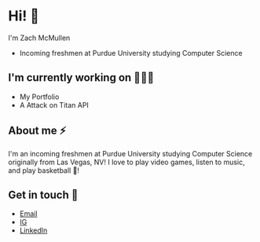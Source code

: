 # Hi! 👋

I'm Zach McMullen
- Incoming freshmen at Purdue University studying Computer Science

## I'm currently working on 👨🏽‍💻
- My Portfolio
- A Attack on Titan API

## About me ⚡️
I'm an incoming freshmen at Purdue University studying Computer Science originally from Las Vegas, NV! I love to play video games, listen to music, and play basketball 🏀!

## Get in touch 📩
- [Email](zachmcmullen04@gmail.com)
- [IG](https://www.instagram.com/zachmcmullen0/)
- [LinkedIn](https://www.linkedin.com/in/zach-mcmullen-ba3a2621b/)
